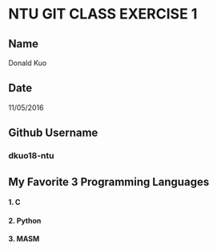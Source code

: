 # NTU GIT CLASS EXERCISE 1

## Name
Donald Kuo

## Date
11/05/2016

## Github Username
### dkuo18-ntu

## My Favorite 3 Programming Languages
#### 1. C
#### 2. Python
#### 3. MASM